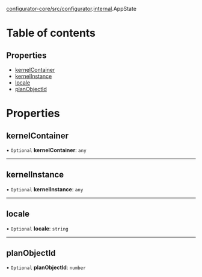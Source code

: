 [configurator-core/src/configurator](../modules/configurator_core_src_configurator.md).[internal](../modules/configurator_core_src_configurator._internal_.md).AppState

# Table of contents

## Properties

- [kernelContainer](configurator_core_src_configurator._internal_.AppState.md#kernelcontainer)
- [kernelInstance](configurator_core_src_configurator._internal_.AppState.md#kernelinstance)
- [locale](configurator_core_src_configurator._internal_.AppState.md#locale)
- [planObjectId](configurator_core_src_configurator._internal_.AppState.md#planobjectid)

# Properties

## kernelContainer

• `Optional` **kernelContainer**: `any`

___

## kernelInstance

• `Optional` **kernelInstance**: `any`

___

## locale

• `Optional` **locale**: `string`

___

## planObjectId

• `Optional` **planObjectId**: `number`
